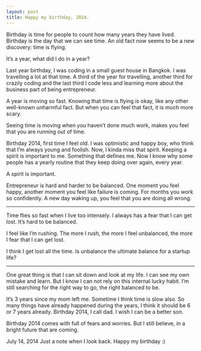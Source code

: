 ```yaml
---
layout: post
title: Happy my birthday, 2014.
---
```

Birthday is time for people to count how many years they have lived.
Birthday is the day that we can see time. An old fact now seems to be a new discovery: time is flying.

It’s a year, what did I do in a year?

Last year birthday, I was coding in a small guest house in Bangkok. I was travelling a lot at that time. 
A third of the year for travelling, another third for crazily coding and the last third I code less and learning more about the business part of being entrepreneur.

A year is moving so fast.
Knowing that time is flying is okay, like any other well-known unharmful fact. But when you can feel that fact, it is much more scary.

Seeing time is moving when you haven’t done much work, makes you feel that you are running out of time.

Birthday 2014, first time I feel old. I was optimistic and happy boy, who think that I’m always young and foolish. 
Now, I kinda miss that spirit.
Keeping a spirit is important to me. Something that defines me. Now I know why some people has a yearly routine that they keep doing over again, every year.

A spirit is important.

Entrepreneur is hard and harder to be balanced.
One moment you feel happy, another moment you feel like failure is coming. 
For months you work so confidently. A new day waking up, you feel that you are doing all wrong.

- - -

Time flies so fast when I live too intensely. I always has a fear that I can get lost. It’s hard to be balanced.

I feel like I’m rushing. The more I rush, the more I feel unbalanced, the more I fear that I can get lost.

I think I get lost all the time. Is unbalance the ultimate balance for a startup life?

- - -

One great thing is that I can sit down and look at my life. I can see my own mistake and learn. But I know I can not rely on this internal lucky habit. I’m still searching for the right way to go, the right balanced to be.

It’s 3 years since my mom left me. Sometime I think time is slow also. So many things have already happened during the years, I think it should be 6 or 7 years already.
Birthday 2014, I call dad. I wish I can be a better son.

Birthday 2014 comes with full of fears and worries. But I still believe, in a bright future that are coming.

July 14, 2014
Just a note when I look back. Happy my birthday :)
